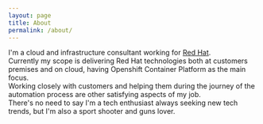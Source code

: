 ```yaml
---
layout: page
title: About
permalink: /about/
---
```

I'm a cloud and infrastructure consultant working for [Red Hat](https://www.redhat.com).  
Currently my scope is delivering Red Hat technologies both at customers premises and on cloud, having Openshift Container Platform as the main focus.  
Working closely with customers and helping them during the journey of the automation process are other satisfying aspects of my job.  
There's no need to say I'm a tech enthusiast always seeking new tech trends, but I'm also a sport shooter and guns lover.

